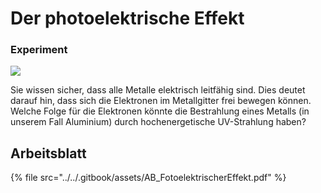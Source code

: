 # Der photoelektrische Effekt

### Experiment

![](<../../.gitbook/assets/image (3) (1) (1) (1) (1) (1) (1).png>)

Sie wissen sicher, dass alle Metalle elektrisch leitfähig sind. Dies deutet darauf hin, dass sich die Elektronen im Metallgitter frei bewegen können. Welche Folge für die Elektronen könnte die Bestrahlung eines Metalls (in unserem Fall Aluminium) durch hochenergetische UV-Strahlung haben?

## Arbeitsblatt

{% file src="../../.gitbook/assets/AB_FotoelektrischerEffekt.pdf" %}

